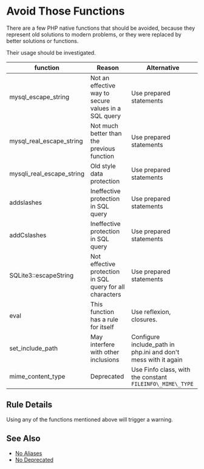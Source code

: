 <!-- Good Practices -->
# Avoid Those Functions

There are a few PHP native functions that should be avoided, because they represent old solutions to modern problems, or they were replaced by better solutions or functions. 

Their usage should be investigated. 

| function | Reason  |  Alternative |
|---|---|---|
| mysql\_escape\_string  | Not an effective way to secure values in a SQL query  |  Use prepared statements |
| mysql\_real\_escape\_string  |  Not much better than the previous function  | Use prepared statements |
| mysqli\_real\_escape\_string  |  Old style data protection  | Use prepared statements |
| addslashes  | Ineffective protection in SQL query  | Use prepared statements |
| addCslashes  | Ineffective protection in SQL query  | Use prepared statements |
| SQLite3::escapeString | Not effective protection in SQL query for all characters  | Use prepared statements |
| eval | This function has a rule for itself  | Use reflexion, closures. |
| set\_include\_path | May interfere with other inclusions | Configure include_path in php.ini and don't mess with it again |
| mime\_content\_type   | Deprecated  | Use Finfo class, with the constant `FILEINFO\_MIME\_TYPE`  |

<!--
|   |   |   |
-->


## Rule Details

Using any of the functions mentioned above will trigger a warning. 

## See Also
* [No Aliases](no-aliases.md)
* [No Deprecated](no-deprecated.md)

<!--
### Options

## When Not To Use It

## Further Readings
-->

